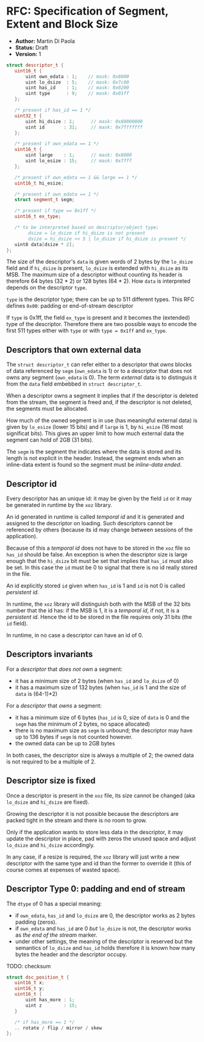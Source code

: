 # RFC: Specification of Segment, Extent and Block Size

 - **Author:** Martin Di Paola
 - **Status:** Draft
 - **Version:** 1


 ```cpp
struct descriptor_t {
    uint16_t {
        uint own_edata : 1;    // mask: 0x8000
        uint lo_dsize  : 5;    // mask: 0x7c00
        uint has_id    : 1;    // mask: 0x0200
        uint type      : 9;    // mask: 0x01ff
    };

    /* present if has_id == 1 */
    uint32_t {
        uint hi_dsize : 1;      // mask: 0x80000000
        uint id       : 31;     // mask: 0x7fffffff
    };

    /* present if own_edata == 1 */
    uint16_t {
        uint large    : 1;      // mask: 0x8000
        uint lo_esize : 15;     // mask: 0x7fff
    };

    /* present if own_edata == 1 && large == 1 */
    uint16_t hi_esize;

    /* present if own_edata == 1 */
    struct segment_t segm;

    /* present if type == 0x1ff */
    uint16_t ex_type;

    /* to be interpreted based on descriptor/object type;
         dsize = lo_dsize if hi_dsize is not present
         dsize = hi_dsize << 5 | lo_dsize if hi_dsize is present */
    uint8 data[dsize * 2];
};
```

The size of the descriptor's `data` is given words of 2 bytes by the `lo_dsize` field
and if `hi_dsize` is present, `lo_dsize` is extended with `hi_dsize` as its MSB.
The maximum size of a descriptor without counting its header
is therefore 64 bytes (32 * 2) or 128 bytes (64 * 2).
How `data` is interpreted depends on the descriptor `type`.

`type` is the descriptor type; there can be up to 511 different types.
This RFC defines `0x00`: padding or end-of-stream descriptor

If `type` is 0x1ff, the field `ex_type` is present and it becomes the
(extended) type of the descriptor. Therefore there are two possible ways to encode
the first 511 types either with `type` or with `type = 0x1ff` and
`ex_type`.

## Descriptors that own external data

The `struct descriptor_t` can refer either to a descriptor
that *owns* blocks of data referenced by `segm` (`own_edata` is 1)
or to a descriptor that does not owns any segment (`own_edata` is 0).
The term *external* data is to distinguis it from the `data` field
embebbed in `struct descriptor_t`.

When a descriptor owns a segment it implies that if the descriptor
is deleted from the stream, the segment is freed and, if the descriptor
is not deleted, the segments must be allocated.

How much of the owned segment is in use (has meaningful external data) is given
by `lo_esize` (lower 15 bits) and if `large` is 1, by `hi_esize` (16
most significat bits). This gives an upper limit to how much external data the
segment can hold of 2GB (31 bits).

The `segm` is the segment the indicates where the data is stored
and its length is not explicit in the header. Instead, the segment ends
when an inline-data extent is found so the segment must be *inline-data ended*.

## Descriptor id

Every descriptor has an unique id: it may be given by the field `id`
or it may be generated in runtime by the `xoz` library.

An id generated in runtime is called *temporal id* and it is generated
and assigned to the descriptor on loading. Such
descriptors cannot be referenced by others (because its id may change
between sessions of the application).

Because of this a *temporal id* does not have to be stored in the `xoz`
file so `has_id` should be false. An exception is when the descriptor
size is large enough that the `hi_dsize` bit must be set that implies
that `has_id` must also be set. In this case the `id` must be 0 to
signal that there is no id really stored in the file.

An id explicitly stored `id` given  when `has_id` is 1 and `id` is not 0
is called *persistent id*.

In runtime, the `xoz` library will distinguish both with the MSB of the
32 bits number that the id has: if the MSB is 1, it is a *temporal id*,
if not, it is a *persistent id*. Hence the id to be stored in the file
requires only 31 bits (the `id` field).

In runtime, in no case a descriptor can have an id of 0.

## Descriptors invariants

For a *descriptor* that *does not own* a segment:

 - it has a minimum size of 2 bytes (when `has_id` and `lo_dsize` of 0)
 - it has a maximum size of 132 bytes (when `has_id` is 1 and the size of `data` is (64-1)*2)

For a *descriptor* that *owns* a segment:

 - it has a minimum size of 6 bytes (`has_id` is 0, size of `data` is 0
     and the `segm` has the minimum of 2 bytes, no space allocated)
 - there is no maximum size as `segm` is unbound; the descriptor may have up to 136 bytes
   if `segm` is not counted however.
 - the owned data can be up to 2GB bytes

In both cases, the descriptor size is always a multiple of 2;
the owned data is not required to be a multiple of 2.

## Descriptor size is fixed

Once a descriptor is present in the `xoz` file, its size cannot be
changed (aka `lo_dsize` and `hi_dsize` are fixed).

Growing the descriptor it is not possible because the descriptors
are packed tight in the stream and there is no room to grow.

Only if the application wants to store less data in the descriptor,
it may update the descriptor in place, pad with zeros the unused space
and adjust `lo_dsize` and `hi_dsize` accordingly.

In any case, if a resize is required, the `xoz` library will just write
a new descriptor with the same type and id than the former
to override it (this of course comes at expenses of wasted space).


## Descriptor Type 0: padding and end of stream

The `dtype` of 0 has a special meaning:

 - if `own_edata`, `has_id` and `lo_dsize` are 0, the descriptor
   works as 2 bytes padding (zeros).
 - if `own_edata` and `has_id` are 0 *but* `lo_dsize` is not, the
   descriptor works as *the end of the stream* marker.
 - under other settings, the meaning of the descriptor is reserved but
   the semantics of `lo_dsize` and `has_id` holds therefore it is
   known how many bytes the header and the descriptor occupy.

TODO: checksum





 ```cpp
struct dsc_position_t {
    uint16_t x;
    uint16_t y;
    uint16_t {
        uint has_more : 1;
        uint z        : 15;
    }

    /* if has_more == 1 */
    .. rotate / flip / mirror / skew
};
```
